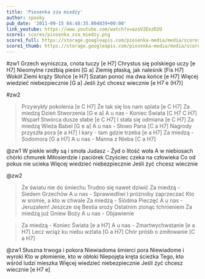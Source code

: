 ```yaml
---
title: 'Piosenka zza miedzy'
author: spooky
pub_date: '2011-09-15 04:48:35.804839+00:00'
link_youtube: https://www.youtube.com/watch?v=azoV2EozD2U
score1: scores/piosenka_zza_miedzy.png
score1_full: https://storage.googleapis.com/piosenka-media/media/scores/piosenka_zza_miedzy.png
score1_thumb: https://storage.googleapis.com/piosenka-media/media/scores/piosenka_zza_miedzy.png.180x0_q85_upscale.jpg
---
```


#zw1
Grzech wyniszcza, cnota tuczy [e H7]
Chrystus się polskiego uczy [e H7]
Nieomylne rzeźbią pieśni [G a]
Ziemię płaską, jak naleśnik [Fis H7]
Wokół Ziemi krąży Słońce [e H7]
Szatan ponoć ma dwa końce [e H7]
Więcej wiedzieć niebezpiecznie [G a]
Jeśli żyć chcesz wiecznie [e H7 e (H7)]

#zw2
>Przywykły pokolenia [e C H7]
>Że tak się los nam splata [e C H7]
>Za miedzą Dzień Stworzenia [G e a]
>A u nas - Koniec Świata [C H7 C H7]
>Wsparł Stwórca dusze słabe [e C H7]
>I stała się odmiana [e C H7]
>Za miedzą Wieża Babel [G e a]
>A u nas - Słowo Pana [C a H7]
>Nagrody przyszła pora [e a H7]
>I kary - tam gdzie trzeba [e a H7]
>Za miedzą - Sodomora [G a H7]
>A u nas - Manna z Nieba [C a H7]

@zw1
W piekle widły są i smoła
Judasz - Żyd o litość woła
A w niebiosach chórki chmurek
Miłosierdzie i paciórek
Czyściec czeka na człowieka
Co od pokus nie ucieka 
Więcej wiedzieć niebezpiecznie
Jeśli żyć chcesz wiecznie

@zw2
>Że światu nie do śmiechu 
>Trudno się nawet dziwić
>Za miedzą - Siedem Grzechów
>A u nas - Sprawiedliwi
>I próżnoby zaprzeczać
>Kto w sromie, a kto w chwale
>Za miedzą - Siódma Pieczęć
>A u nas - Jeruzalem!
>Jeszcze się Bestia sroży
>Ostatnim zionąc tchnieniem
>Za miedzą już Gniew Boży
>A u nas - Objawienie

>Za miedzą - Koniec Świata [e a H7]
>A u nas - Zmartwychwstanie [e a H7]
>Lecz wciąż ku niebu wzlata [G a H7]
>Chór próśb o zmiłowanie [C a H7]

@zw1
Słuszna trwoga i pokora
Niewiadoma śmierci pora
Niewiadome i wyroki
Kto w płomienie, kto w obłoki
Niepojęta kręta ścieżka
Tego, kto wśród ludzi mieszka
Więcej wiedzieć niebezpiecznie
Jeśli żyć chcesz wiecznie [e H7 e]